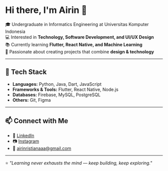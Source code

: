 # Hi there, I'm Airin 👋

🎓 Undergraduate in Informatics Engineering at Universitas Komputer Indonesia  
💻 Interested in **Technology, Software Development, and UI/UX Design**  
📚 Currently learning **Flutter, React Native, and Machine Learning**  
🌱 Passionate about creating projects that combine **design & technology**    

---

## 🚀 Tech Stack
- **Languages:** Python, Java, Dart, JavaScript  
- **Frameworks & Tools:** Flutter, React Native, Node.js  
- **Databases:** Firebase, MySQL, PostgreSQL  
- **Others:** Git, Figma  

---

## 📫 Connect with Me
- 💼 [LinkedIn](https://www.linkedin.com/in/airinristiana)  
- 📷 [Instagram](https://www.instagram.com/aiairinr?igsh=OXE1ZmY2bzhjMHRs)  
- 📧 airinristianaaa@gmail.com

---

⭐️ *"Learning never exhausts the mind — keep building, keep exploring."*
